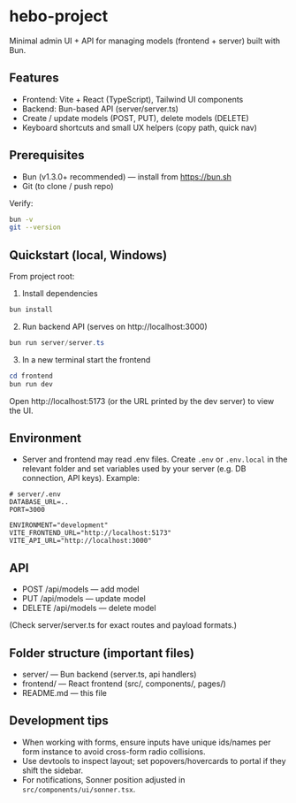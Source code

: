 # hebo-project

Minimal admin UI + API for managing models (frontend + server) built with Bun.

## Features

- Frontend: Vite + React (TypeScript), Tailwind UI components
- Backend: Bun-based API (server/server.ts)
- Create / update models (POST, PUT), delete models (DELETE)
- Keyboard shortcuts and small UX helpers (copy path, quick nav)

## Prerequisites

- Bun (v1.3.0+ recommended) — install from https://bun.sh
- Git (to clone / push repo)

Verify:

```bash
bun -v
git --version
```

## Quickstart (local, Windows)

From project root:

1. Install dependencies

```powershell
bun install
```

2. Run backend API (serves on http://localhost:3000)

```powershell
bun run server/server.ts
```

3. In a new terminal start the frontend

```powershell
cd frontend
bun run dev
```

Open http://localhost:5173 (or the URL printed by the dev server) to view the UI.

## Environment

- Server and frontend may read .env files. Create `.env` or `.env.local` in the relevant folder and set variables used by your server (e.g. DB connection, API keys). Example:

```
# server/.env
DATABASE_URL=..
PORT=3000

ENVIRONMENT="development"
VITE_FRONTEND_URL="http://localhost:5173"
VITE_API_URL="http://localhost:3000"
```

## API

- POST /api/models — add model
- PUT /api/models — update model
- DELETE /api/models — delete model

(Check server/server.ts for exact routes and payload formats.)

## Folder structure (important files)

- server/ — Bun backend (server.ts, api handlers)
- frontend/ — React frontend (src/, components/, pages/)
- README.md — this file

## Development tips

- When working with forms, ensure inputs have unique ids/names per form instance to avoid cross-form radio collisions.
- Use devtools to inspect layout; set popovers/hovercards to portal if they shift the sidebar.
- For notifications, Sonner position adjusted in `src/components/ui/sonner.tsx`.
